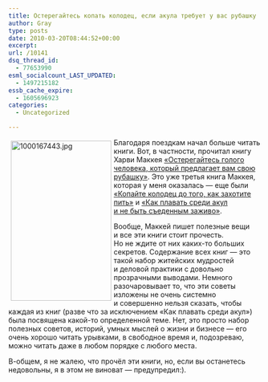 ```yaml
---
title: Остерегайтесь копать колодец, если акула требует у вас рубашку
author: Gray
type: posts
date: 2010-03-20T08:44:52+00:00
excerpt:
url: /10141
dsq_thread_id:
  - 77653990
esml_socialcount_LAST_UPDATED:
  - 1497215182
essb_cache_expire:
  - 1605696923
categories:
  - Uncategorized

---
```








<a href="http://www.ozon.ru/context/detail/id/2076055/?partner=searchengines" target="_blank"><img src="https://i0.wp.com/www.ozon.ru/multimedia/books_covers/1000167443.jpg?resize=200%2C319" width="200" height="319" alt="1000167443.jpg" style="float:left; margin-top:5px; margin-right:5px; margin-bottom:5px; margin-left:5px;" data-recalc-dims="1" /></a>

Благодаря поездкам начал больше читать книги. Вот, в&nbsp;частности, прочитал книгу Харви Маккея <a href="http://www.ozon.ru/context/detail/id/2076055/?partner=searchengines" target="_blank">&laquo;Остерегайтесь голого человека, который предлагает вам свою рубашку&raquo;</a>. Это уже третья книга Маккея, которая у&nbsp;меня оказалась&nbsp;&mdash; еще были <a href="http://www.ozon.ru/context/detail/id/2076041/?partner=searchengines" target="_blank">&laquo;Копайте колодец до&nbsp;того, как захотите пить&raquo;</a> и&nbsp;<a href="http://www.ozon.ru/context/detail/id/1907240/?partner=searchengines" target="_blank">&laquo;Как плавать среди акул и&nbsp;не&nbsp;быть съеденным заживо&raquo;</a>.

Вообще, Маккей пишет полезные вещи и&nbsp;все эти книги стоит прочесть. Но&nbsp;не&nbsp;ждите от&nbsp;них <nobr>каких-то</nobr> больших секретов. Содержание всех книг&nbsp;&mdash; это такой набор житейских мудростей и&nbsp;деловой практики с&nbsp;довольно прозрачными выводами. Немного разочаровывает то, что эти советы изложены не&nbsp;очень системно и&nbsp;совершенно нельзя сказать, чтобы каждая из&nbsp;книг (разве что за&nbsp;исключением &laquo;Как плавать среди акул&raquo;) была посвящена <nobr>какой-то</nobr> определенной теме. Нет, это просто набор полезных советов, историй, умных мыслей о&nbsp;жизни и&nbsp;бизнесе&nbsp;&mdash; его очень хорошо читать урывками, в&nbsp;свободное время и, подозреваю, можно читать даже в&nbsp;любом порядке с&nbsp;любого места.

<nobr>В-общем</nobr>, я&nbsp;не&nbsp;жалею, что прочёл эти книги, но, если вы&nbsp;останетесь недовольны, я&nbsp;в&nbsp;этом не&nbsp;виноват&nbsp;&mdash; предупредил:).